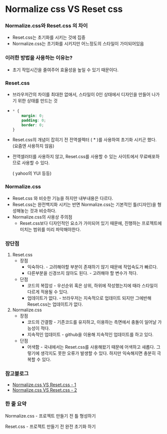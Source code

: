 # Normalize css VS Reset css



### Normalize.css와 Reset.css 의 차이

- Reset.css는 초기화를 시키는 것에 집중
- Normalize.css는 초기화를 시키지만 어느정도의 스타일이 가미되어있음



### 이러한 방법을 사용하는 이유는?

- 초기 작업시간을 줄여주어 효율성을 높일 수 있기 때문이다.



### Reset.css

- 브라우저간의 차이를 최대한 없애서, 스타일이 0인 상태에서 디자인을 만들어 나가기 위한 상태를 만드는 것

- ```css
  * {
      margin: 0;
      padding: 0;
      border: 0;
  }
  ```

- Reset.css의 개념이 잡히기 전 전역셀렉터 ( * )를 사용하여 초기화 시키곤 했다. (요즘엔 사용하지 않음)

- 전역셀러터를 사용하지 않고, Reset.css를 사용할 수 있는 사이트에서 무료배포하므로 사용할 수 있다.

  ( yahoo의 YUI 등등)



### Normalize.css

- Reset.css 와 비슷한 기능을 하지만 내부내용은 다르다.
- Reset.css는 완전백지화 시키는 반면 Normalize.css는 기본적인 틀(디자인)을 형성해놓는 것과 비슷하다.
- Normalize.css의 사용상 주의점
  - Reset.css보다 디자인적인 요소가 가미되어 있기 때문에, 진행하는 프로젝트에 미치는 범위를 미리 파악해야한다.



### 장단점

1. Reset.css
   - 장점
     - 익숙하다. - 고려해야할 부분이 존재하기 않기 때문에 작업속도가 빠르다.
     - 다른부분을 신경쓰지 않아도 된다. - 고려해야 할 변수가 적다.
   - 단점
     - 코드의 복잡성 - 우선순위 혹은 상위, 하위에 작성했는지에 때라 스타일이 다르게 적용될 수 있다.
     - 업데이트가 없다. - 브라우저는 지속적으로 업데이트 되지만 그에반해 Reset.css는 업데이트가 없다.
2. Normalize.css
   - 장점
     - 코드의 간결함 - 기존코드를 유지하고, 이용하는 측면에서 충돌이 일어날 가능성이 적다.
     - 지속적인 업데이트 - github을 이용해 지속적인 업데이트를 하고 있다.
   - 단점
     - 어색함 - 국내에서는 Reset.css를 사용해왔기 때문에 어색하고 새롭다. 그렇기에 생각지도 못한 오류가 발생할 수 있다. 하지만 익숙해지면 충분히 극복할 수 있다.



### 참고블로그

- [Normalize.css VS Reset.css - 1](https://sapjil.net/resetcss-normalizecss/)
- [Normalize.css VS Reset.css - 2]()



### 한 줄 요약

Normalize.css - 프로젝트 만들기 전 틀 형성하기

Reset.css - 프로젝트 만들기 전 완전 초기화 하기